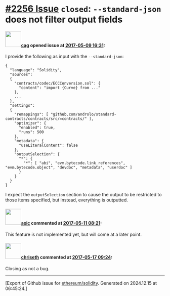 # [\#2256 Issue](https://github.com/ethereum/solidity/issues/2256) `closed`: `--standard-json` does not filter output fields

#### <img src="https://avatars.githubusercontent.com/u/298447?u=52a2dcd4b166665bee68e498db862db08472b695&v=4" width="50">[cag](https://github.com/cag) opened issue at [2017-05-09 16:31](https://github.com/ethereum/solidity/issues/2256):

I provide the following as input with the `--standard-json`:

```
{
  "language": "Solidity",
  "sources":
  {
    "contracts/codec/ECCConversion.sol": {
      "content": "import {Curve} from ..."
    },
    ...
  },
  "settings":
  {
    "remappings": [ "github.com/androlo/standard-contracts/contracts/src/=contracts/" ],
    "optimizer": {
      "enabled": true,
      "runs": 500
    },
    "metadata": {
      "useLiteralContent": false
    },
    "outputSelection": {
      "*": {
        "*": [ "abi", "evm.bytecode.link_references", "evm.bytecode.object", "devdoc", "metadata", "userdoc" ]
      }
    }
  }
}
```

I expect the `outputSelection` section to cause the output to be restricted to those items specified, but instead, everything is outputted.

#### <img src="https://avatars.githubusercontent.com/u/20340?v=4" width="50">[axic](https://github.com/axic) commented at [2017-05-11 08:21](https://github.com/ethereum/solidity/issues/2256#issuecomment-300718050):

This feature is not implemented yet, but will come at a later point.

#### <img src="https://avatars.githubusercontent.com/u/9073706?v=4" width="50">[chriseth](https://github.com/chriseth) commented at [2017-05-17 09:24](https://github.com/ethereum/solidity/issues/2256#issuecomment-302035682):

Closing as not a bug.


-------------------------------------------------------------------------------



[Export of Github issue for [ethereum/solidity](https://github.com/ethereum/solidity). Generated on 2024.12.15 at 06:45:24.]
